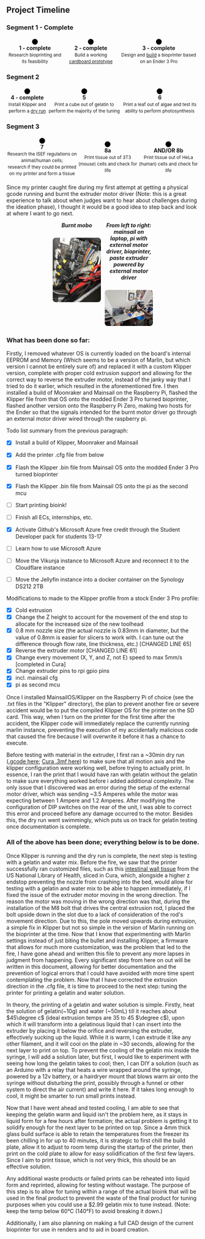 <h2>Project Timeline</h2>
<h3>Segment 1 - Complete</h3>
<div style="display: flex; align-items: center; justify-content: space-between; margin: 20px 0;">
  <div style="text-align: center;">
    <div style="width: 15px; height: 15px; background: black; border-radius: 50%; margin: auto;"></div>
    <div><strong>1 - complete</strong><br><small>Research bioprinting and its feasibility</small></div>
  </div>
  <div style="flex: 1; height: 2px; background: black;"></div>
  <div style="text-align: center;">
    <div style="width: 15px; height: 15px; background: black; border-radius: 50%; margin: auto;"></div>
    <div><strong>2 - complete</strong><br><small>Build a working <a href="media/aerial_view_cardboard_prototype_FINAL(1).JPEG">cardboard prototype</a></small></div>
  </div>
  <div style="flex: 1; height: 2px; background: black;"></div>
  <div style="text-align: center;">
    <div style="width: 15px; height: 15px; background: black; border-radius: 50%; margin: auto;"></div>
    <div><strong>3 - complete</strong><br><small>Design and <a href="media/post_ender_mod_documentation (1).JPEG">build</a> a bioprinter based on an Ender 3 Pro</small></div>
  </div>
</div>
<h3>Segment 2</h3>
<div style="display: flex; align-items: center; justify-content: space-between; margin: 20px 0;">
  <div style="text-align: center;">
    <div style="width: 15px; height: 15px; background: black; border-radius: 50%; margin: auto;"></div>
    <div><strong>4 - complete</strong><br><small>Install Klipper and perform a <a href="">dry run</a></small></div>
  </div>
  <div style="flex: 1; height: 2px; background: black;"></div>
  <div style="text-align: center;">
    <div style="width: 15px; height: 15px; background: black; border-radius: 50%; margin: auto;"></div>
    <div><strong>5</strong><br><small>Print a cube out of gelatin to perform the majority of the tuning</small></div>
  </div>
  <div style="flex: 1; height: 2px; background: black;"></div>
  <div style="text-align: center;">
    <div style="width: 15px; height: 15px; background: black; border-radius: 50%; margin: auto;"></div>
    <div><strong>6</strong><br><small>Print a leaf out of algae and test its ability to perform photosynthesis</small></div>
  </div>
</div>
<h3>Segment 3</h3>
<div style="display: flex; align-items: center; justify-content: space-between; margin: 20px 0;">
  <div style="text-align: center;">
    <div style="width: 15px; height: 15px; background: black; border-radius: 50%; margin: auto;"></div>
    <div><strong>7</strong><br><small>Research the ISEF regulations on animal/human cells;<br> research if they could be printed on my printer and form a tissue</small></div>
  </div>
  <div style="flex: 1; height: 2px; background: black;"></div>
  <div style="text-align: center;">
    <div style="width: 15px; height: 15px; background: black; border-radius: 50%; margin: auto;"></div>
    <div><strong>8a</strong><br><small>Print tissue out of 3T3 (mouse) cells and check for life</small></div>
  </div>
  <div style="flex: 1; height: 2px; background: black;"></div>
  <div style="text-align: center;">
    <div style="width: 15px; height: 15px; background: black; border-radius: 50%; margin: auto;"></div>
    <div><strong>AND/OR 8b</strong><br><small>Print tissue out of HeLa (human) cells and check for life</small></div>
  </div>
</div>

Since my printer caught fire during my first attempt at getting a physical gcode running and burnt the extruder motor driver (Note: this is a great experience to talk about when judges want to hear about challenges during the ideation phase), I thought it would be a good idea to step back and look at where I want to go next.

<div style="display: flex; gap: 2%; justify-content: center; align-items: flex-start; margin-bottom: 24px;">
    <div style="flex: 0 0 25%; max-width: 25%; text-align: center;">
        <h5 style="margin-top: 0;">Burnt mobo</h3>
        <img src="media/burnt_mobo.JPEG" alt="burnt mobo" style="width: 100%; height: auto; border-radius: 8px;">
    </div>
    <div style="flex: 0 0 25%; max-width: 25%; text-align: center;">
        <h5 style="margin-top: 0;">From left to right: mainsail on laptop, pi with external motor driver, bioprinter, paste extruder powered by external motor driver</h3>
        <img src="media/pi_with_external_motor_driver.JPEG" alt="aerial shot" style="width: 100%; height: auto; border-radius: 8px;">
    </div>
</div>

### What has been done so far:

Firstly, I removed whatever OS is currently loaded on the board's internal EEPROM and Memory (Which seems to be a version of Marlin, but which version I cannot be entirely sure of) and replaced it with a custom Klipper version, complete with proper cold extrusion support and allowing for the correct way to reverse the extruder motor, instead of the janky way that I tried to do it earlier, which resulted in the aforementioned fire. I then installed a build of Moonraker and Mainsail on the Raspberry Pi, flashed the Klipper file from that OS onto the modded Ender 3 Pro turned bioprinter, flashed another version onto the Raspberry Pi Zero, making two hosts for the Ender so that the signals intended for the burnt motor driver go through an external motor driver wired through the raspberry pi.

Todo list summary from the previous paragraph:

- [x] Install a build of Klipper, Moonraker and Mainsail
- [x] Add the printer .cfg file from below
- [x] Flash the Klipper .bin file from Mainsail OS onto the modded Ender 3 Pro turned bioprinter
- [x] Flash the Klipper .bin file from Mainsail OS onto the pi as the second mcu
- [ ] Start printing bioink!
- [ ] Finish all ECs, internships, etc.
- [x] Activate Github's Microsoft Azure free credit through the Student Developer pack for students 13-17
- [ ] Learn how to use Microsoft Azure
- [ ] Move the Vikunja instance to Microsoft Azure and reconnect it to the Cloudflare instance
- [ ] Move the Jellyfin instance into a docker container on the Synology DS212 2TB


Modifications to made to the Klipper profile from a stock Ender 3 Pro profile:

- [x] Cold extrusion
- [x] Change the Z height to account for the movement of the end stop to allocate for the increased size of the new toolhead
- [x] 0.8 mm nozzle size (the actual nozzle is 0.83mm in diameter, but the value of 0.8mm is easier for slicers to work with. I can tune out the difference through flow rate, line thickness, etc.) [CHANGED LINE 65]
- [x] Reverse the extruder motor [CHANGED LINE 61]
- [x] Change every movement (X, Y, and Z, not E) speed to max 5mm/s [completed in Cura]
- [x] Change extruder pins to rpi gpio pins
- [x] incl. mainsail cfg
- [x] pi as second mcu

Once I installed MainsailOS/Klipper on the Raspberry Pi of choice (see the .txt files in the "Klipper" directory), the plan to prevent another fire or severe accident would be to put the compiled Klipper OS for the printer on the SD card. This way, when I turn on the printer for the first time after the accident, the Klipper code will immediately replace the currently running marlin instance, preventing the execution of my accidentally malicious code that caused the fire because I will overwrite it before it has a chance to execute.

Before testing with material in the extruder, I first ran a ~30min dry run ([.gcode here](Klipper/cube_sliced_bioprinter.gcode); [Cura .3mf here](Klipper/cube_sliced_bioprinter.3mf)) to make sure that all motion axis and the klipper configuration were working well, before trying to actually print. In essence, I ran the print that I would have ran with gelatin without the gelatin to make sure everything worked before i added additional complexity. The only issue that I discovered was an error during the setup of the external motor driver, which was sending ~3.5 Amperes while the motor was expecting between 1 Ampere and 1.2 Amperes. After modifying the configuration of DIP switches on the rear of the unit, I was able to correct this error and proceed before any damage occurred to the motor. Besides this, the dry run went swimmingly, which puts us on track for gelatin testing once documentation is complete.

### All of the above has been done; everything below is to be done.

Once Klipper is running and the dry run is complete, the next step is testing with a gelatin and water mix. Before the fire, we saw that the printer successfully ran customized files, such as this [intestinal wall tissue](https://3d.nih.gov/entries/520) from the US National Library of Health, sliced in Cura, which, alongside a higher z endstop preventing the nozzle from crashing into the bed, would allow for testing with a gelatin and water mix to be able to happen immediately, if I fixed the issue of the extruder motor moving in the wrong direction. The reason the motor was moving in the wrong direction was that, during the installation of the M8 bolt that drives the central extrusion rod, I placed the bolt upside down in the slot due to a lack of consideration of the rod's movement direction. Due to this, the pole moved upwards during extrusion, a simple fix in Klipper but not so simple in the version of Marlin running on the bioprinter at the time. Now that I know that experimenting with Marlin settings instead of just biting the bullet and installing Klipper, a firmware that allows for much more customization, was the problem that led to the fire, I have gone ahead and written this file to prevent any more lapses in judgment from happening. Every significant step from here on out will be written in this document, allowing for better documentation and the prevention of logical errors that I could have avoided with more time spent contemplating the problem. Now that I have corrected the extrusion direction in the .cfg file, it is time to proceed to the next step: tuning the printer for printing a gelatin and water solution.

In theory, the printing of a gelatin and water solution is simple. Firstly, heat the solution of gelatin(~10g) and water (~50mL) till it reaches about $45\degree c$ (ideal extrusion temps are 35 to 45 $\degree c$), upon which it will transform into a gelatinous liquid that I can insert into the extruder by placing it below the orifice and reversing the extruder, effectively sucking up the liquid. While it is warm, I can extrude it like any other filament, and it will cool on the plate in ~30 seconds, allowing for the next layer to print on top. To prevent the cooling of the gelatin mix inside the syringe, I will add a solution later, but first, I would like to experiment with seeing how long the gelatin takes to cool; then, I can DIY a solution (such as an Arduino with a relay that heats a wire wrapped around the syringe, powered by a 12v battery, or a hairdryer mount that blows warm air onto the syringe without disturbing the print, possibly through a funnel or other system to direct the air current) and write it here. If it takes long enough to cool, it might be smarter to run small prints instead.

Now that I have went ahead and tested cooling, I am able to see that keeping the gelatin warm and liquid isn't the problem here, as it stays in liquid form for a few hours after formation; the actual problem is getting it to solidify enough for the next layer to be printed on top. Since a 4mm thick glass build surface is able to retain the temperatures from the freezer its been chilling in for up to 40 minutes, it is strategic to first chill the build plate, allow it to adjust to room temp during the startup of the printer, then print on the cold plate to allow for easy solidification of the first few layers. Since I aim to print tissue, which is not very thick, this should be an effective solution. 

Any additional waste products or failed prints can be reheated into liquid form and reprinted, allowing for testing without wastage. The purpose of this step is to allow for tuning within a range of the actual bioink that will be used in the final product to prevent the waste of the final product for tuning purposes when you could use a $2.99 gelatin mix to tune instead. (Note: keep the temp below 60°C (140°F) to avoid breaking it down.)

Additionally, I am also planning on making a full CAD design of the current bioprinter for use in renders and to aid in board creation. 
